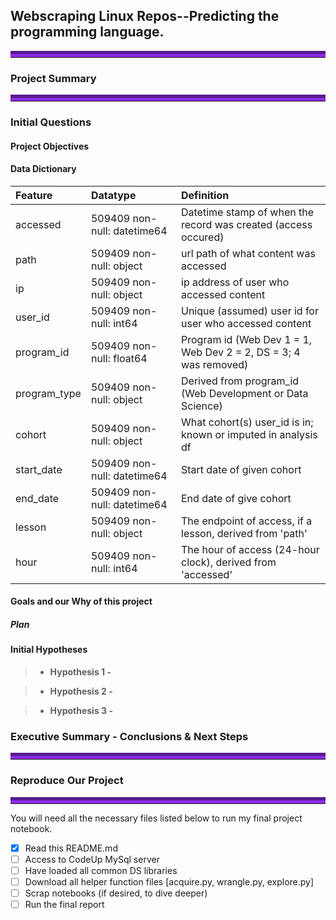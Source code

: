 ## Webscraping Linux Repos--Predicting the programming language.
<hr style="border-top: 10px groove blueviolet; margin-top: 1px; margin-bottom: 1px"></hr>

### Project Summary 
<hr style="border-top: 10px groove blueviolet; margin-top: 1px; margin-bottom: 1px"></hr>

### Initial Questions

>
>
>

#### Project Objectives
>
>
>
#### Data Dictionary
>
>
>
|Feature|Datatype|Definition|
|:-------|:--------|:----------|
| accessed | 509409 non-null: datetime64 | Datetime stamp of when the record was created (access occured) |
| path | 509409 non-null: object | url path of what content was accessed |
| ip | 509409 non-null: object | ip address of user who accessed content |
| user_id | 509409 non-null: int64 | Unique (assumed) user id for user who accessed content|
| program_id | 509409 non-null: float64 | Program id (Web Dev 1 = 1, Web Dev 2 = 2, DS = 3; 4 was removed) |
| program_type | 509409 non-null: object | Derived from program_id (Web Development or Data Science) |
| cohort | 509409 non-null: object | What cohort(s) user_id is in; known or imputed in analysis df |
| start_date | 509409 non-null: datetime64 | Start date of given cohort |
| end_date | 509409 non-null: datetime64 | End date of give cohort |
| lesson | 509409 non-null: object | The endpoint of access, if a lesson, derived from 'path' |
| hour | 509409 non-null: int64 | The hour of access (24-hour clock), derived from 'accessed' |


#### Goals and our Why of this project
>
>
>
##### Plan
>
>
>
#### Initial Hypotheses
> - **Hypothesis 1 -**


> - **Hypothesis 2 -** 


> - **Hypothesis 3 -**


### Executive Summary - Conclusions & Next Steps



<hr style="border-top: 10px groove blueviolet; margin-top: 1px; margin-bottom: 1px"></hr>


### Reproduce Our Project

<hr style="border-top: 10px groove blueviolet; margin-top: 1px; margin-bottom: 1px"></hr>

You will need all the necessary files listed below to run my final project notebook. 
- [x] Read this README.md
- [ ] Access to CodeUp MySql server
- [ ] Have loaded all common DS libraries
- [ ] Download all helper function files [acquire.py, wrangle.py, explore.py]
- [ ] Scrap notebooks (if desired, to dive deeper)
- [ ] Run the final report
